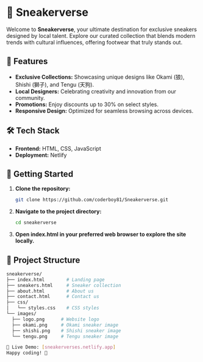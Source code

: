 # 👟 Sneakerverse

Welcome to **Sneakerverse**, your ultimate destination for exclusive sneakers designed by local talent. Explore our curated collection that blends modern trends with cultural influences, offering footwear that truly stands out.

## 🌟 Features

- **Exclusive Collections:** Showcasing unique designs like Okami (狼), Shishi (獅子), and Tengu (天狗).
- **Local Designers:** Celebrating creativity and innovation from our community.
- **Promotions:** Enjoy discounts up to 30% on select styles.
- **Responsive Design:** Optimized for seamless browsing across devices.

## 🛠 Tech Stack

- **Frontend:** HTML, CSS, JavaScript
- **Deployment:** Netlify

## 🚀 Getting Started

1. **Clone the repository:**
   ```bash
   git clone https://github.com/coderboy81/Sneakerverse.git
   
2. **Navigate to the project directory:**
   ```bash
   cd sneakerverse

3. **Open index.html in your preferred web browser to explore the site locally.**

## 📂 Project Structure
   
  ```bash
sneakerverse/
├── index.html        # Landing page
├── sneakers.html     # Sneaker collection
├── about.html        # About us
├── contact.html      # Contact us
├── css/
│   └── styles.css    # CSS styles
└── images/
    ├── logo.png      # Website logo
    ├── okami.png     # Okami sneaker image
    ├── shishi.png    # Shishi sneaker image
    └── tengu.png     # Tengu sneaker image

🔗 Live Demo: [sneakerverses.netlify.app]
Happy coding! 🎉


